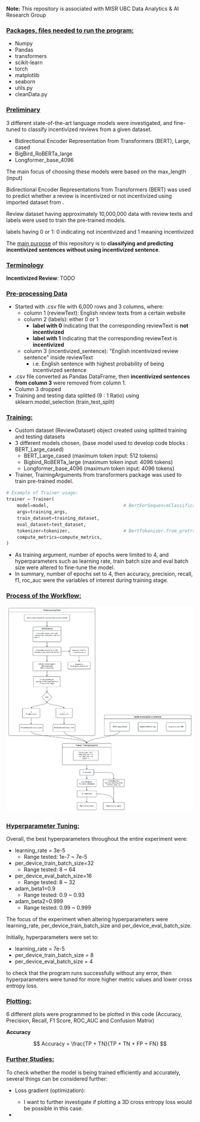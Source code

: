**Note:** This repository is associated with MISR UBC Data Analytics & AI Research Group

### <ins> Packages, files needed to run the program:  </ins>

- Numpy
- Pandas
- transformers
- scikit-learn
- torch
- matplotlib
- seaborn
- utils.py
- cleanData.py

### <ins> Preliminary </ins>

3 different state-of-the-art language models were investigated, and fine-tuned to classify incentivized reviews from a given dataset.
- Bidirectional Encoder Representation from Transformers (BERT), Large, cased
- BigBird_RoBERTa_large
- Longformer_base_4096

The main focus of choosing these models were based on the max_length (input)

Bidirectional Encoder Representations from Transformers (BERT) was used to predict whether a review is incentivized or not incentivized using imported dataset from . 

Review dataset having approximately 10,000,000 data with review texts and labels were used to train the pre-trained models.

labels having 0 or 1: 0 indicating not incentivized and 1 meaning incentivized


The <ins>main purpose</ins> of this repository is to **classifying and predicting incentivized sentences without using incentivized sentence**. 

### <ins> Terminology </ins>
**Incentivized Review**: TODO

### <ins> Pre-processing Data </ins>

- Started with .csv file with 6,000 rows and 3 columns, where:
  - column 1 (reviewText): English review texts from a certain website
  - column 2 (labels): either 0 or 1
    - **label with 0** indicating that the corresponding reviewText is **not incentivized**
    - **label with 1** indicating that the corresponding reviewText is **incentivized**
  - column 3 (incentivized_sentence): "English incentivized review sentence" inside reviewText
    - i.e. English sentence with highest probability of being incentivized sentence
- .csv file converted as Pandas DataFrame, then **incentivized sentences from column 3** were removed from column 1.
- Column 3 dropped
- Training and testing data splitted (9 : 1 Ratio) using sklearn.model_selection (train_test_split)

### <ins> Training: </ins>
- Custom dataset (ReviewDataset) object created using splitted training and testing datasets
- 3 different models chosen, (base model used to develop code blocks : BERT_Large_cased)
  - BERT_Large_cased (maximum token input: 512 tokens)
  - Bigbird_RoBERTa_large (maximum token input: 4096 tokens)
  - Longformer_base_4096 (maximum token input: 4096 tokens)
- Trainer, TrainingArguments from transformers package was used to train pre-trained model.

```python
# Example of Trainer usage:
trainer = Trainer(
    model=model,                            # BertForSequenceClassification.from_pretrained('bert-large-cased', num_labels=2)
    args=training_args,
    train_dataset=training_dataset,
    eval_dataset=test_dataset,
    tokenizer=tokenizer,                    # BertTokenizer.from_pretrained('bert-large-cased')
    compute_metrics=compute_metrics,        
)
```

- As training argument, number of epochs were limited to 4, and hyperparameters such as learning rate, train batch size and eval batch size were altered to fine-tune the model.
- In summary, number of epochs set to 4, then accuracy, precision, recall, f1, roc_auc were the variables of interest during training stage.

### <ins> Process of the Workflow: </ins>

![Diagram of the overall workflow](RA_Workflow_diagram.png)

### <ins> Hyperparameter Tuning: </ins>

Overall, the best hyperparameters throughout the entire experiment were:

- learning_rate = 3e-5
  - Range tested: 1e-7 ~ 7e-5
- per_device_train_batch_size=32
  - Range tested: 8 ~ 64
- per_device_eval_batch_size=16
  - Range tested: 8 ~ 32
- adam_beta1=0.9
  - Range tested: 0.9 ~ 0.93
- adam_beta2=0.999
  - Range tested: 0.99 ~ 0.999

The focus of the experiment when altering hyperparameters were learning_rate, per_device_train_batch_size and per_device_eval_batch_size.

Initially, hyperparameters were set to:

- learning_rate = 7e-5
- per_device_train_batch_size = 8
- per_device_eval_batch_size = 4

to check that the program runs successfully without any error, then hyperparameters were tuned for more higher metric values and lower cross entropy loss.

### <ins> Plotting: </ins>

6 different plots were programmed to be plotted in this code (Accuracy, Precision, Recall, F1 Score, ROC_AUC and Confusion Matrix)

**Accuracy**

$$
Accuracy = \frac{TP + TN}{TP + TN + FP + FN}
$$




### <ins> Further Studies: </ins>

To check whether the model is being trained efficiently and accurately, several things can be considered further:

- Loss gradient (optimization):
  - I want to further investigate if plotting a 3D cross entropy loss would be possible in this case. 
  
- 
